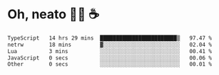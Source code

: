 # Oh, neato 🧑‍💻 ☕

<!--START_SECTION:waka-->

```txt
TypeScript   14 hrs 29 mins  ████████████████████████▒   97.47 %
netrw        18 mins         ▓░░░░░░░░░░░░░░░░░░░░░░░░   02.04 %
Lua          3 mins          ░░░░░░░░░░░░░░░░░░░░░░░░░   00.41 %
JavaScript   0 secs          ░░░░░░░░░░░░░░░░░░░░░░░░░   00.06 %
Other        0 secs          ░░░░░░░░░░░░░░░░░░░░░░░░░   00.01 %
```

<!--END_SECTION:waka-->

